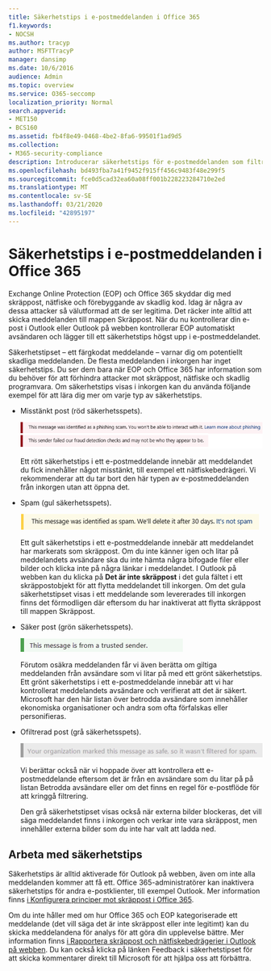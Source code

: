 ```yaml
---
title: Säkerhetstips i e-postmeddelanden i Office 365
f1.keywords:
- NOCSH
ms.author: tracyp
author: MSFTTracyP
manager: dansimp
ms.date: 10/6/2016
audience: Admin
ms.topic: overview
ms.service: O365-seccomp
localization_priority: Normal
search.appverid:
- MET150
- BCS160
ms.assetid: fb4f8e49-0468-4be2-8fa6-99501f1ad9d5
ms.collection:
- M365-security-compliance
description: Introducerar säkerhetstips för e-postmeddelanden som filtrerats av skräppostfiltret EOP och Office 365.
ms.openlocfilehash: bd493fba7a41f9452f915ff456c9483f48e299f5
ms.sourcegitcommit: fce0d5cad32ea60a08ff001b228223284710e2ed
ms.translationtype: MT
ms.contentlocale: sv-SE
ms.lasthandoff: 03/21/2020
ms.locfileid: "42895197"
---
```

# <a name="safety-tips-in-email-messages-in-office-365"></a>Säkerhetstips i e-postmeddelanden i Office 365

Exchange Online Protection (EOP) och Office 365 skyddar dig med skräppost, nätfiske och förebyggande av skadlig kod. Idag är några av dessa attacker så välutformad att de ser legitima. Det räcker inte alltid att skicka meddelanden till mappen Skräppost. När du nu kontrollerar din e-post i Outlook eller Outlook på webben kontrollerar EOP automatiskt avsändaren och lägger till ett säkerhetstips högst upp i e-postmeddelandet.

Säkerhetstipset – ett färgkodat meddelande – varnar dig om potentiellt skadliga meddelanden. De flesta meddelanden i inkorgen har inget säkerhetstips. Du ser dem bara när EOP och Office 365 har information som du behöver för att förhindra attacker mot skräppost, nätfiske och skadlig programvara. Om säkerhetstips visas i inkorgen kan du använda följande exempel för att lära dig mer om varje typ av säkerhetstips.

- Misstänkt post (röd säkerhetsspets).

    ![Skärmdump som visar ett rött säkerhetstips.](../../media/5078a0be-e556-44a1-b169-09d780d26898.png)

    Ett rött säkerhetstips i ett e-postmeddelande innebär att meddelandet du fick innehåller något misstänkt, till exempel ett nätfiskebedrägeri. Vi rekommenderar att du tar bort den här typen av e-postmeddelanden från inkorgen utan att öppna det.

- Spam (gul säkerhetsspets).

    ![Skärmdump som visar en gul säkerhetsspets.](../../media/793c9265-ea44-48fd-a98f-804fadd4163b.png)

    Ett gult säkerhetstips i ett e-postmeddelande innebär att meddelandet har markerats som skräppost. Om du inte känner igen och litar på meddelandets avsändare ska du inte hämta några bifogade filer eller bilder och klicka inte på några länkar i meddelandet. I Outlook på webben kan du klicka på **Det är inte skräppost** i det gula fältet i ett skräppostobjekt för att flytta meddelandet till inkorgen. Om det gula säkerhetstipset visas i ett meddelande som levererades till inkorgen finns det förmodligen där eftersom du har inaktiverat att flytta skräppost till mappen Skräppost.

- Säker post (grön säkerhetsspets).

    ![Skärmdump som visar ett grönt säkerhetstips.](../../media/acbc11d0-f626-4848-9fbf-66eeeda3f803.png)

    Förutom osäkra meddelanden får vi även berätta om giltiga meddelanden från avsändare som vi litar på med ett grönt säkerhetstips. Ett grönt säkerhetstips i ett e-postmeddelande innebär att vi har kontrollerat meddelandets avsändare och verifierat att det är säkert. Microsoft har den här listan över betrodda avsändare som innehåller ekonomiska organisationer och andra som ofta förfalskas eller personifieras.

- Ofiltrerad post (grå säkerhetsspets).

    ![Skärmbild som visar ett grått säkerhetstips.](../../media/c4d0cf8f-08e9-4c84-beee-1d9e0b022e0a.png)

    Vi berättar också när vi hoppade över att kontrollera ett e-postmeddelande eftersom det är från en avsändare som du litar på på listan Betrodda avsändare eller om det finns en regel för e-postflöde för att kringgå filtrering.

    Den grå säkerhetstipset visas också när externa bilder blockeras, det vill säga meddelandet finns i inkorgen och verkar inte vara skräppost, men innehåller externa bilder som du inte har valt att ladda ned.

## <a name="working-with-safety-tips"></a>Arbeta med säkerhetstips

Säkerhetstips är alltid aktiverade för Outlook på webben, även om inte alla meddelanden kommer att få ett. Office 365-administratörer kan inaktivera säkerhetstips för andra e-postklienter, till exempel Outlook. Mer information finns [i Konfigurera principer mot skräppost i Office 365](configure-your-spam-filter-policies.md).

Om du inte håller med om hur Office 365 och EOP kategoriserade ett meddelande (det vill säga det är inte skräppost eller inte legitimt) kan du skicka meddelandena för analys för att göra din upplevelse bättre. Mer information finns [i Rapportera skräppost och nätfiskebedrägerier i Outlook på webben](report-junk-email-and-phishing-scams-in-outlook-on-the-web-eop.md). Du kan också klicka på länken Feedback i säkerhetstipset för att skicka kommentarer direkt till Microsoft för att hjälpa oss att förbättra.
